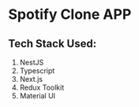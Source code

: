 # Spotify Clone APP

## Tech Stack Used:

1. NestJS
2. Typescript
3. Next.js
4. Redux Toolkit
5. Material UI
